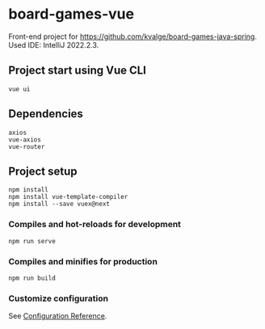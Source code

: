 # board-games-vue
Front-end project for https://github.com/kvalge/board-games-java-spring.  
Used IDE: IntelliJ 2022.2.3.

## Project start using Vue CLI
```
vue ui
```

## Dependencies
```
axios
vue-axios
vue-router
```

## Project setup
```
npm install
npm install vue-template-compiler
npm install --save vuex@next

```

### Compiles and hot-reloads for development
```
npm run serve
```

### Compiles and minifies for production
```
npm run build
```

### Customize configuration
See [Configuration Reference](https://cli.vuejs.org/config/).
